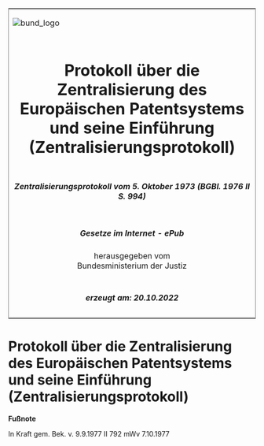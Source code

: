 <span id="DECKBLATT.html"></span>

<table border="0" frame="border" width="100%">

<tr valign="top">

<td align="left">

![bund\_logo](BfJ_2021_Web_de_de.gif)

</td>

<td align="right">

 

</td>

</tr>

<tr align="center" valign="middle">

<td colspan="2">

# Protokoll über die Zentralisierung des Europäischen Patentsystems und seine Einführung (Zentralisierungsprotokoll)

</td>

</tr>

<tr align="center" valign="middle">

<td colspan="2">

##### Zentralisierungsprotokoll vom 5. Oktober 1973 (BGBl. 1976 II S. 994)

</td>

</tr>

<tr align="center" valign="middle">

<td colspan="2">

  
  

##### Gesetze im Internet - ePub  
  
herausgegeben vom  
Bundesministerium der Justiz

</td>

</tr>

<tr align="center" valign="bottom">

<td colspan="2">

  
  

##### erzeugt am: 20.10.2022

</td>

</tr>

</table>

<span id="BJNR209940976.html"></span>

# Protokoll über die Zentralisierung des Europäischen Patentsystems und seine Einführung (Zentralisierungsprotokoll)

<div>

  
**Fußnote**

<div class="jnhtml">

<div>

<div class="jurAbsatz">

In Kraft gem. Bek. v. 9.9.1977 II 792 mWv 7.10.1977

</div>

</div>

</div>

</div>
